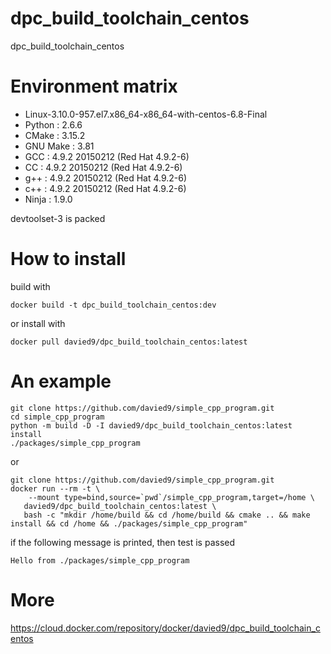 # dpc_build_toolchain_centos
dpc_build_toolchain_centos

# Environment matrix

 * Linux-3.10.0-957.el7.x86_64-x86_64-with-centos-6.8-Final
 * Python : 2.6.6
 * CMake : 3.15.2
 * GNU Make : 3.81
 * GCC : 4.9.2 20150212 (Red Hat 4.9.2-6)
 * CC : 4.9.2 20150212 (Red Hat 4.9.2-6)
 * g++ : 4.9.2 20150212 (Red Hat 4.9.2-6)
 * c++ : 4.9.2 20150212 (Red Hat 4.9.2-6)
 * Ninja : 1.9.0
 
devtoolset-3 is packed

# How to install

build with 
```
docker build -t dpc_build_toolchain_centos:dev
```
or install with
```
docker pull davied9/dpc_build_toolchain_centos:latest
```

# An example

```
git clone https://github.com/davied9/simple_cpp_program.git
cd simple_cpp_program
python -m build -D -I davied9/dpc_build_toolchain_centos:latest install
./packages/simple_cpp_program
```

or

```
git clone https://github.com/davied9/simple_cpp_program.git
docker run --rm -t \
    --mount type=bind,source=`pwd`/simple_cpp_program,target=/home \
   davied9/dpc_build_toolchain_centos:latest \
   bash -c "mkdir /home/build && cd /home/build && cmake .. && make install && cd /home && ./packages/simple_cpp_program"
```

if the following message is printed, then test is passed

```
Hello from ./packages/simple_cpp_program
```

# More

https://cloud.docker.com/repository/docker/davied9/dpc_build_toolchain_centos
